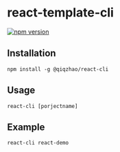 # react-template-cli
[![npm version](https://badge.fury.io/js/%40qiqzhao%2Freact-cli.svg)](https://badge.fury.io/js/%40qiqzhao%2Freact-cli)

## Installation
```
npm install -g @qiqzhao/react-cli
```

## Usage
```
react-cli [porjectname]
```

## Example
```
react-cli react-demo
```
